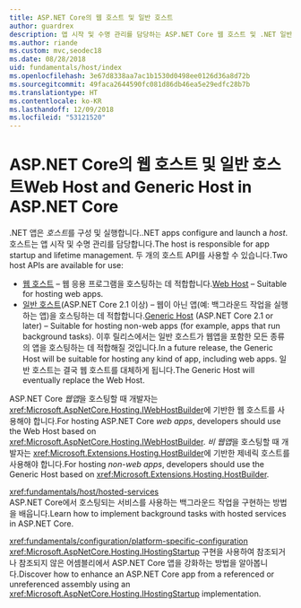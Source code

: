 ```yaml
---
title: ASP.NET Core의 웹 호스트 및 일반 호스트
author: guardrex
description: 앱 시작 및 수명 관리를 담당하는 ASP.NET Core 웹 호스트 및 .NET 일반 호스트에 대해 알아봅니다.
ms.author: riande
ms.custom: mvc,seodec18
ms.date: 08/28/2018
uid: fundamentals/host/index
ms.openlocfilehash: 3e67d8338aa7ac1b1530d0498ee0126d36a8d72b
ms.sourcegitcommit: 49faca2644590fc081d86db46ea5e29edfc28b7b
ms.translationtype: HT
ms.contentlocale: ko-KR
ms.lasthandoff: 12/09/2018
ms.locfileid: "53121520"
---
```

# <a name="web-host-and-generic-host-in-aspnet-core"></a><span data-ttu-id="d5338-103">ASP.NET Core의 웹 호스트 및 일반 호스트</span><span class="sxs-lookup"><span data-stu-id="d5338-103">Web Host and Generic Host in ASP.NET Core</span></span>

<span data-ttu-id="d5338-104">.NET 앱은 *호스트*를 구성 및 실행합니다.</span><span class="sxs-lookup"><span data-stu-id="d5338-104">.NET apps configure and launch a *host*.</span></span> <span data-ttu-id="d5338-105">호스트는 앱 시작 및 수명 관리를 담당합니다.</span><span class="sxs-lookup"><span data-stu-id="d5338-105">The host is responsible for app startup and lifetime management.</span></span> <span data-ttu-id="d5338-106">두 개의 호스트 API를 사용할 수 있습니다.</span><span class="sxs-lookup"><span data-stu-id="d5338-106">Two host APIs are available for use:</span></span>

* <span data-ttu-id="d5338-107">[웹 호스트](xref:fundamentals/host/web-host) &ndash; 웹 응용 프로그램을 호스팅하는 데 적합합니다.</span><span class="sxs-lookup"><span data-stu-id="d5338-107">[Web Host](xref:fundamentals/host/web-host) &ndash; Suitable for hosting web apps.</span></span>
* <span data-ttu-id="d5338-108">[일반 호스트](xref:fundamentals/host/generic-host)(ASP.NET Core 2.1 이상) &ndash; 웹이 아닌 앱(예: 백그라운드 작업을 실행하는 앱)을 호스팅하는 데 적합합니다.</span><span class="sxs-lookup"><span data-stu-id="d5338-108">[Generic Host](xref:fundamentals/host/generic-host) (ASP.NET Core 2.1 or later) &ndash; Suitable for hosting non-web apps (for example, apps that run background tasks).</span></span> <span data-ttu-id="d5338-109">이후 릴리스에서는 일반 호스트가 웹앱을 포함한 모든 종류의 앱을 호스팅하는 데 적합해질 것입니다.</span><span class="sxs-lookup"><span data-stu-id="d5338-109">In a future release, the Generic Host will be suitable for hosting any kind of app, including web apps.</span></span> <span data-ttu-id="d5338-110">일반 호스트는 결국 웹 호스트를 대체하게 됩니다.</span><span class="sxs-lookup"><span data-stu-id="d5338-110">The Generic Host will eventually replace the Web Host.</span></span>

<span data-ttu-id="d5338-111">ASP.NET Core *웹앱*을 호스팅할 때 개발자는 <xref:Microsoft.AspNetCore.Hosting.IWebHostBuilder>에 기반한 웹 호스트를 사용해야 합니다.</span><span class="sxs-lookup"><span data-stu-id="d5338-111">For hosting ASP.NET Core *web apps*, developers should use the Web Host based on <xref:Microsoft.AspNetCore.Hosting.IWebHostBuilder>.</span></span> <span data-ttu-id="d5338-112">*비 웹앱*을 호스팅할 때 개발자는 <xref:Microsoft.Extensions.Hosting.HostBuilder>에 기반한 제네릭 호스트를 사용해야 합니다.</span><span class="sxs-lookup"><span data-stu-id="d5338-112">For hosting *non-web apps*, developers should use the Generic Host based on <xref:Microsoft.Extensions.Hosting.HostBuilder>.</span></span>

<xref:fundamentals/host/hosted-services>  
<span data-ttu-id="d5338-113">ASP.NET Core에서 호스팅되는 서비스를 사용하는 백그라운드 작업을 구현하는 방법을 배웁니다.</span><span class="sxs-lookup"><span data-stu-id="d5338-113">Learn how to implement background tasks with hosted services in ASP.NET Core.</span></span>

<xref:fundamentals/configuration/platform-specific-configuration>  
<span data-ttu-id="d5338-114"><xref:Microsoft.AspNetCore.Hosting.IHostingStartup> 구현을 사용하여 참조되거나 참조되지 않은 어셈블리에서 ASP.NET Core 앱을 강화하는 방법을 알아봅니다.</span><span class="sxs-lookup"><span data-stu-id="d5338-114">Discover how to enhance an ASP.NET Core app from a referenced or unreferenced assembly using an <xref:Microsoft.AspNetCore.Hosting.IHostingStartup> implementation.</span></span>
